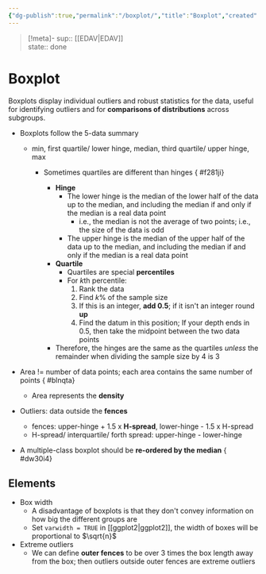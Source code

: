 ```yaml
---
{"dg-publish":true,"permalink":"/boxplot/","title":"Boxplot","created":"2022-09-13T16:24:30","updated":"2023-05-22T15:28:48"}
---
```


> [!meta]-
sup:: [[EDAV\|EDAV]]  
state:: done  

# Boxplot

Boxplots display individual outliers and robust statistics for the data, useful for identifying outliers and for **comparisons of distributions** across subgroups.

- Boxplots follow the 5-data summary
    - min, first quartile/ lower hinge, median, third quartile/ upper hinge, max
        - Sometimes quartiles are different than hinges 
{ #f281ji}

            - **Hinge**
                - The lower hinge is the median of the lower half of the data up to the median, and including the median if and only if the median is a real data point
                    - i.e., the median is not the average of two points; i.e., the size of the data is odd
                - The upper hinge is the median of the upper half of the data up to the median, and including the median if and only if the median is a real data point
            - **Quartile**
                - Quartiles are special **percentiles**
                - For $k$th percentile:
                    1. Rank the data
                    2. Find $k$% of the sample size
                    3. If this is an integer, **add 0.5**; if it isn't an integer round **up**
                    4. Find the datum in this position; If your depth ends in 0.5, then take the midpoint between the two data points
            - <span class="alt-check alt-check-impt">Therefore, the hinges are the same as the quartiles *unless* the remainder when dividing the sample size by 4 is 3</span>
- Area != number of data points; each area contains the same number of points
{ #blnqta}

    - Area represents the **density**
- Outliers: data outside the **fences**
    - fences: upper-hinge + 1.5 x **H-spread**, lower-hinge - 1.5 x H-spread
    - H-spread/ interquartile/ forth spread: upper-hinge - lower-hinge
- A multiple-class boxplot should be **re-ordered by the median**
{ #dw30i4}


## Elements

- Box width
    - A disadvantage of boxplots is that they don't convey information on how big the different groups are
    - Set `varwidth = TRUE` in [[ggplot2\|ggplot2]], the width of boxes will be proportional to $\sqrt{n}$
- Extreme outliers
    - We can define **outer fences** to be over 3 times the box length away from the box; then outliers outside outer fences are extreme outliers
